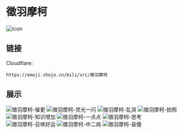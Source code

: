 # 徵羽摩柯
![icon](https://emoji.shojo.cn/bili/src/徵羽摩柯/icon.png)
## 链接
Cloudflare:
```
https://emoji.shojo.cn/bili/src/徵羽摩柯
```
## 展示
![徵羽摩柯-催更](https://emoji.shojo.cn/bili/src/徵羽摩柯/徵羽摩柯-催更.png)
![徵羽摩柯-灵光一闪](https://emoji.shojo.cn/bili/src/徵羽摩柯/徵羽摩柯-灵光一闪.png)
![徵羽摩柯-乱哭](https://emoji.shojo.cn/bili/src/徵羽摩柯/徵羽摩柯-乱哭.png)
![徵羽摩柯-拍照](https://emoji.shojo.cn/bili/src/徵羽摩柯/徵羽摩柯-拍照.png)
![徵羽摩柯-知识增加](https://emoji.shojo.cn/bili/src/徵羽摩柯/徵羽摩柯-知识增加.png)
![徵羽摩柯-一点点](https://emoji.shojo.cn/bili/src/徵羽摩柯/徵羽摩柯-一点点.png)
![徵羽摩柯-思考](https://emoji.shojo.cn/bili/src/徵羽摩柯/徵羽摩柯-思考.png)
![徵羽摩柯-召唤好运](https://emoji.shojo.cn/bili/src/徵羽摩柯/徵羽摩柯-召唤好运.png)
![徵羽摩柯-中二病](https://emoji.shojo.cn/bili/src/徵羽摩柯/徵羽摩柯-中二病.png)
![徵羽摩柯-装傻](https://emoji.shojo.cn/bili/src/徵羽摩柯/徵羽摩柯-装傻.png)
